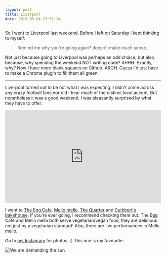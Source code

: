 ```yaml
---
layout: post
title: Liverpool
date: 2013-03-04 23:52:24
---
```


So I went to Liverpool last weekend. Before I left on Saturday I kept thinking to myself: 

> Remind me why you're going again? doesn't make much sense..

Not just because going to Liverpool was perhaps an odd choice, but also because, why spending the weekend NOT writing code? AHHH. Exactly, why? Now I have more blank squares on Github. ARGH. Guess I'd just have to make a Chrome plugin to fill them all green.

---

Liverpool turned out to be not what I was expecting. I didn't come across any crazy football fans nor did I hear much of the distinct local accent. But nonetheless it was a good weekend, I was pleasantly surprised by what they have to offer.

<iframe width='100%' height='300' frameBorder='0' src='http://a.tiles.mapbox.com/v3/muan.map-zn9zq6pq.html#15/53.40353479337625/-2.9764704391479437'></iframe>

I went to [The Egg Cafe](http://www.eggcafe.co.uk/), [Mello mello](http://mellomello.co.uk/), [The Quarter](http://www.thequarteruk.com/) and [Cuthbert's bakehouse](http://www.cuthbertsbakehouse.co.uk/). If you're ever going, I recommend checking them out. The Egg Cafe and Mello mello both serve vegetarian/vegan food, they are delicious not just by a vegetarian standard! Also, there are live performances in Mello mello. 

Go to [my Instagram](http://instagram.com/muanchiou) for photos. :) This one is my favourite: 

![We are demanding the sun](http://distilleryimage2.s3.amazonaws.com/1838c3a4842f11e283e822000a1f8e5b_7.jpg)